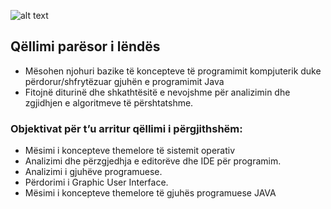 
![alt text](https://i.ibb.co/PDTwYJj/Black-Games-Devices-Landscape-Banner-1.webp)

## Qëllimi parësor i lëndës

<ul> <li>Mësohen njohuri bazike të koncepteve të programimit kompjuterik duke përdorur/shfrytëzuar gjuhën e programimit Java </li> 
<li> Fitojnë diturinë dhe shkathtësitë e nevojshme për analizimin dhe zgjidhjen e algoritmeve të përshtatshme.</li> 
</ul>

### Objektivat për t’u arritur qëllimi i përgjithshëm:

<ul> <li>Mësimi i koncepteve themelore të sistemit operativ </li> 
<li> Analizimi dhe përzgjedhja e editorëve dhe IDE për programim.</li> 
<li> Analizimi i gjuhëve programuese.</li> 
<li> Përdorimi i Graphic User Interface.</li> 
<li> Mësimi i koncepteve themelore të gjuhës programuese JAVA</li> 

</ul>
